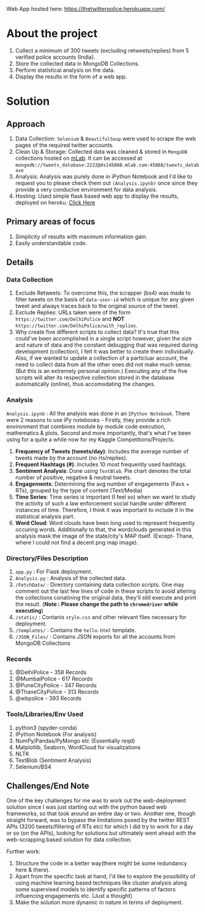 Web App hosted here: https://thetwitterpolice.herokuapp.com/

# About the project     
1. Collect a minimum of 300 tweets (excluding retweets/replies) from 5 verified police accounts (India).
2. Store the collected data in MongoDB Collections.
3. Perform statistical analysis on the data.
4. Display the results in the form of a web app.

# Solution
## Approach
1. Data Collection: `Selenium` & `BeautifulSoup` were used to scrape the web pages of the required twitter accounts.  
2. Clean Up & Storage: Collected data was cleaned & stored in `MongoDB` collections hosted on [mLab](https://mlab.com). It can be accessed at `mongodb://tweets_database:2222@ds145868.mlab.com:45868/tweets_database`
3. Analysis: Analysis was purely done in iPython Notebook and I'd like to request you to please check them out `(Analysis.ipynb)` once since they provide a very conducive environment for data analysis.
4. Hosting: Used simple flask based web app to display the results, deployed on heroku. [Click Here](https://thetwitterpolice.herokuapp.com/)

## Primary areas of focus
1. Simplicity of results with maximum information gain.
2. Easily understandable code.

## Details
### Data Collection
1. Exclude Retweets: To overcome this, the scrapper (bs4) was made to filter tweets on the basis of `data-user-id` which is unique for any given tweet and always traces back to the original source of the tweet.
2. Exclude Replies: URLs taken were of the form `https://twitter.com/DelhiPolice` and **NOT** `https://twitter.com/DelhiPolice/with_replies`.
3. Why create five different scripts to collect data? It's true that this could've been accomplished in a single script however, given the size and nature of data and the constant debugging that was required during development (collection), I felt it was better to create them individually. Also, if we wanted to update a collection of a particluar account, the need to collect data from all the other ones did not make much sense. (But this is an extremely personal opinion.) Executing any of the five scripts will alter its respective collection stored in the database automatically (online), thus accomodating the changes.

### Analysis
`Analysis.ipynb` : All the analysis was done in an `IPython Notebook`. There were 2 reasons to use iPy notebooks - Firstly, they provide a rich environment that combines module by module code execution, mathematics & plots. Second and more importantly, that's what I've been using for a quite a while now for my Kaggle Competitions/Projects. 

1. **Frequency of Tweets (tweets/day)**: Includes the average number of tweets made by the account (no rts/replies). 
2. **Frequent Hashtags (#)**: Includes 10 most frequently used hashtags.
3. **Sentiment Analysis**: Done using `TextBlob`. Pie chart denotes the total number of positive, negative & neutral tweets. 
4. **Engagements**: Determining the avg number of engagements (Favs + RTs), grouped by the type of content (Text/Media)
5. **Time Series**: Time series is important (I feel so) when we want to study the activity of such a law enforcement social handle under different instances of time. Therefore, I think it was important to include it in the statistical analysis part.
6. **Word Cloud**: Word clouds have been long used to represent frequently occuring words. Additionally to that, the wordclouds generated in this analysis mask the image of the state/city's MAP itself. (Except- Thane, where I could not find a decent png map image). 

### Directory/Files Description
1. `app.py` : For Flask deployment. 
2. `Analysis.py` : Analysis of the collected data.
3. `/FetchData/` : Directory containing data collection scripts. One may comment out the last few lines of code in these scripts to avoid altering the collections conatining the original data, they'll still execute and print the result. (**Note : Please change the path to `chromedriver` while executing**)
4. `/static/` : Contanis `style.css` and other relevant files necessary for deployment.
5. `/templates/` : Contains the `hello.html` template.
6. `/JSON_Files/` : Contains JSON exports for all the accounts from MongoDB Collections

### Records
1. @DelhiPolice - 358 Records
2. @MumbaiPolice - 617 Records
3. @PuneCityPolice - 347 Records
4. @ThaneCityPolice - 313 Records
5. @wbpolice - 393 Records

### Tools/Libraries/Env Used
1. python3 (spyder-conda)
2. IPython Notebook (For analysis)
3. NumPy/Pandas/PyMongo etc (Essentially reqd)
4. Matplotlib, Seaborn, WordCloud for visualizations
5. NLTK 
6. TextBlob (Sentiment Analysis)
7. Selenium/BS4 

## Challenges/End Note
One of the key challenges for me was to work out the web-deployment solution since I was just starting out with the python based web frameworks, so that took around an entire day or two. Another one, though straight forward, was to bypass the limitations posed by the twitter REST APIs (3200 tweets/filtering of RTs etc) for which I did try to work for a day or so (on the APIs), looking for solutions but ultimately went ahead with the web-scrapping based solution for data collection.

Further work:
1. Structure the code in a better way(there might be some redundancy here & there).
2. Apart from the specific task at hand, I'd like to explore the possibility of using machine learning based techniques like cluster analysis along some supervised models to identify specific patterns of factors influencing engagements etc. (Just a thought) 
3. Make the solution more dynamic in nature in terms of deployment.
